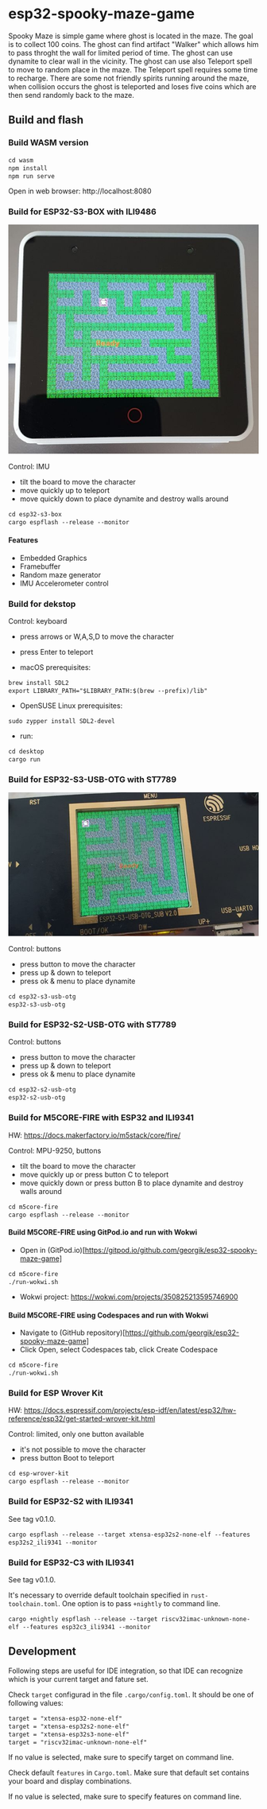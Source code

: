 # esp32-spooky-maze-game

Spooky Maze is simple game where ghost is located in the maze. The goal is to collect 100 coins.
The ghost can find artifact "Walker" which allows him to pass throght the wall for limited period of time.
The ghost can use dynamite to clear wall in the vicinity. The ghost can use also Teleport spell to move to random place in the maze.
The Teleport spell requires some time to recharge. There are some not friendly spirits running around the maze, when collision occurs the ghost is teleported and loses five coins which are then send randomly back to the maze.

## Build and flash

### Build WASM version

```
cd wasm
npm install
npm run serve
```

Open in web browser: http://localhost:8080

### Build for ESP32-S3-BOX with ILI9486

![Spooky on ESP32-S3-BOX](assets/screenshot/esp32-spooky-s3-box.jpg)

Control: IMU
- tilt the board to move the character
- move quickly up to teleport
- move quickly down to place dynamite and destroy walls around

```
cd esp32-s3-box
cargo espflash --release --monitor
```

#### Features

- Embedded Graphics
- Framebuffer
- Random maze generator
- IMU Accelerometer control

### Build for dekstop

Control: keyboard
- press arrows or W,A,S,D to move the character
- press Enter to teleport

- macOS prerequisites:
```
brew install SDL2
export LIBRARY_PATH="$LIBRARY_PATH:$(brew --prefix)/lib"
```

- OpenSUSE Linux prerequisites:
```
sudo zypper install SDL2-devel
```

- run:
```
cd desktop
cargo run
```


### Build for ESP32-S3-USB-OTG with ST7789

![Spooky on ESP32-S3-USB-OTG](assets/screenshot/esp32-spooky-s3-usb-otg.jpg)

Control: buttons
- press button to move the character
- press up & down to teleport
- press ok & menu to place dynamite

```
cd esp32-s3-usb-otg
esp32-s3-usb-otg
```

### Build for ESP32-S2-USB-OTG with ST7789

Control: buttons
- press button to move the character
- press up & down to teleport
- press ok & menu to place dynamite

```
cd esp32-s2-usb-otg
esp32-s2-usb-otg
```

### Build for M5CORE-FIRE with ESP32 and ILI9341

HW: https://docs.makerfactory.io/m5stack/core/fire/

Control: MPU-9250, buttons
- tilt the board to move the character
- move quickly up or press button C to teleport
- move quickly down or press button B to place dynamite and destroy walls around

```
cd m5core-fire
cargo espflash --release --monitor
```

#### Build M5CORE-FIRE using GitPod.io and run with Wokwi

- Open in (GitPod.io)[https://gitpod.io/github.com/georgik/esp32-spooky-maze-game]

```
cd m5core-fire
./run-wokwi.sh
```

- Wokwi project: https://wokwi.com/projects/350825213595746900

#### Build M5CORE-FIRE using Codespaces and run with Wokwi

- Navigate to (GitHub repository)[https://github.com/georgik/esp32-spooky-maze-game]
- Click Open, select Codespaces tab, click Create Codespace

```
cd m5core-fire
./run-wokwi.sh
```

### Build for ESP Wrover Kit

HW: https://docs.espressif.com/projects/esp-idf/en/latest/esp32/hw-reference/esp32/get-started-wrover-kit.html

Control: limited, only one button available
- it's not possible to move the character
- press button Boot to teleport

```
cd esp-wrover-kit
cargo espflash --release --monitor
```

### Build for ESP32-S2 with ILI9341

See tag v0.1.0.

```
cargo espflash --release --target xtensa-esp32s2-none-elf --features esp32s2_ili9341 --monitor
```

### Build for ESP32-C3 with ILI9341

See tag v0.1.0.

It's necessary to override default toolchain specified in `rust-toolchain.toml`. One option is to pass `+nightly` to command line.

```
cargo +nightly espflash --release --target riscv32imac-unknown-none-elf --features esp32c3_ili9341 --monitor
```

## Development

Following steps are useful for IDE integration, so that IDE can recognize which is your current target and fature set.

Check `target` configurad in the file `.cargo/config.toml`.
It should be one of following values:
```
target = "xtensa-esp32-none-elf"
target = "xtensa-esp32s2-none-elf"
target = "xtensa-esp32s3-none-elf"
target = "riscv32imac-unknown-none-elf"
```

If no value is selected, make sure to specify target on command line.

Check default `features` in `Cargo.toml`. Make sure that default set contains your board and display combinations.

If no value is selected, make sure to specify features on command line.

